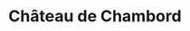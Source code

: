 ---
guid: "e30027ae4ff6"
title: "Château de Chambord"
latlng: "47.616112, 1.517197"
youtubeId: "eCtVkBIEMSw" 
---